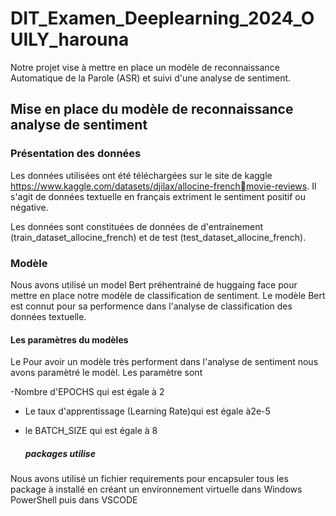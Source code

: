 # DIT_Examen_Deeplearning_2024_OUILY_harouna
Notre projet vise à mettre en place un modèle de reconnaissance Automatique de la Parole (ASR) et suivi d'une analyse de sentiment.

## Mise en place du modèle de reconnaissance analyse de sentiment 
### Présentation des données

Les données utilisées ont été téléchargées sur le site de kaggle https://www.kaggle.com/datasets/djilax/allocine-frenchmovie-reviews. 
Il s'agit de données textuelle en français extriment le sentiment positif ou négative. 

Les données sont constituées de données de d'entrainement (train_dataset_allocine_french) et de test (test_dataset_allocine_french).


### Modèle

Nous avons utilisé un model Bert préhentrainé de huggaing face pour mettre en place notre modèle de classification de sentiment.
Le modèle Bert est connut pour sa performence dans l'analyse de classification des données textuelle.

#### Les paramètres du modèles 

Le Pour avoir un modèle très performent dans l'analyse de sentiment nous avons paramètré le modèl. Les paramètre sont

-Nombre d'EPOCHS qui est égale à 2
- Le taux d'apprentissage (Learning Rate)qui est égale à2e-5
- le BATCH_SIZE qui est égale à 8

  ##### packages utilise
Nous avons utilisé un fichier requirements pour encapsuler tous les package à installé en créant un environnement virtuelle dans Windows PowerShell puis dans VSCODE








